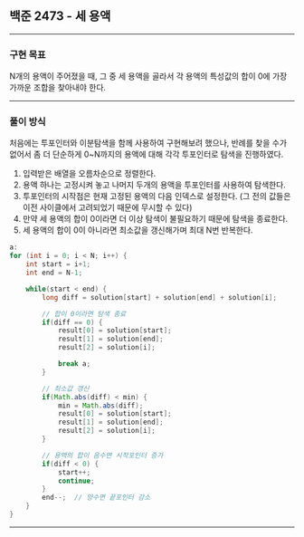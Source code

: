 ## 백준 2473 - 세 용액

---

### 구현 목표

N개의 용액이 주어졌을 때, 그 중 세 용액을 골라서 각 용액의 특성값의 합이 0에 가장 가까운 조합을 찾아내야 한다.

---

### 풀이 방식

처음에는 투포인터와 이분탐색을 함께 사용하여 구현해보려 했으나, 반례를 찾을 수가 없어서 좀 더 단순하게 0~N까지의 용액에 대해 각각 투포인터로 탐색을 진행하였다.

1. 입력받은 배열을 오름차순으로 정렬한다.
2. 용액 하나는 고정시켜 놓고 나머지 두개의 용액을 투포인터를 사용하여 탐색한다.
3. 투포인터의 시작점은 현재 고정된 용액의 다음 인덱스로 설정한다. (그 전의 값들은 이전 사이클에서 고려되었기 때문에 무시할 수 있다)
4. 만약 세 용액의 합이 0이라면 더 이상 탐색이 불필요하기 때문에 탐색을 종료한다.
5. 세 용액의 합이 0이 아니라면 최소값을 갱신해가며 최대 N번 반복한다.

```Java
a:
for (int i = 0; i < N; i++) {
    int start = i+1;
    int end = N-1;

    while(start < end) {
        long diff = solution[start] + solution[end] + solution[i];

        // 합이 0이라면 탐색 종료
        if(diff == 0) {
            result[0] = solution[start];
            result[1] = solution[end];
            result[2] = solution[i];

            break a;
        }

        // 최소값 갱신
        if(Math.abs(diff) < min) {
            min = Math.abs(diff);
            result[0] = solution[start];
            result[1] = solution[end];
            result[2] = solution[i];
        }

        // 용액의 합이 음수면 시작포인터 증가
        if(diff < 0) {
            start++;
            continue;
        }
        end--;	// 양수면 끝포인터 감소
    }
}
```

---
